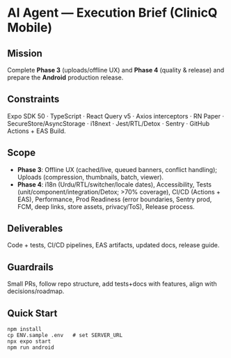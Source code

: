 # AI Agent — Execution Brief (ClinicQ Mobile)

## Mission
Complete **Phase 3** (uploads/offline UX) and **Phase 4** (quality & release) and prepare the **Android** production release.

## Constraints
Expo SDK 50 · TypeScript · React Query v5 · Axios interceptors · RN Paper · SecureStore/AsyncStorage · i18next · Jest/RTL/Detox · Sentry · GitHub Actions + EAS Build.

## Scope
- **Phase 3**: Offline UX (cached/live, queued banners, conflict handling); Uploads (compression, thumbnails, batch, viewer).
- **Phase 4**: i18n (Urdu/RTL/switcher/locale dates), Accessibility, Tests (unit/component/integration/Detox; >70% coverage), CI/CD (Actions + EAS), Performance, Prod Readiness (error boundaries, Sentry prod, FCM, deep links, store assets, privacy/ToS), Release process.

## Deliverables
Code + tests, CI/CD pipelines, EAS artifacts, updated docs, release guide.

## Guardrails
Small PRs, follow repo structure, add tests+docs with features, align with decisions/roadmap.

## Quick Start
```
npm install
cp ENV.sample .env   # set SERVER_URL
npx expo start
npm run android
```
